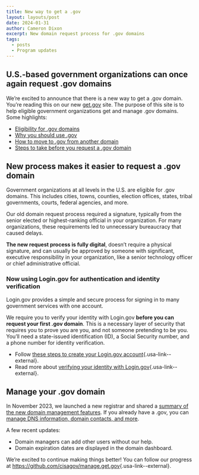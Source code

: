 ```yaml
---
title: New way to get a .gov
layout: layouts/post
date: 2024-01-31
author: Cameron Dixon
excerpt: New domain request process for .gov domains
tags:
  - posts
  - Program updates
---
```


## U.S.-based government organizations can once again request .gov domains

We’re excited to announce that there is a new way to get a .gov domain. You’re reading this on our new [get.gov](https://get.gov) site. The purpose of this site is to help eligible government organizations get and manage .gov domains. Some highlights:

- [Eligibility for .gov domains](../../domains/eligibility/)
- [Why you should use .gov](../../domains/benefits/)
- [How to move to .gov from another domain](../../domains/moving/)
- [Steps to take before you request a .gov domain](../../domains/before/)

## New process makes it easier to request a .gov domain

Government organizations at all levels in the U.S. are eligible for .gov domains. This includes cities, towns, counties, election offices, states, tribal governments, courts, federal agencies, and more. 

Our old domain request process required a signature, typically from the senior elected or highest-ranking official in your organization. For many organizations, these requirements led to unnecessary bureaucracy that caused delays. 

**The new request process is fully digital**, doesn’t require a physical signature, and can usually be approved by someone with significant, executive responsibility in your organization, like a senior technology officer or chief administrative official.

### Now using Login.gov for authentication and identity verification

Login.gov provides a simple and secure process for signing in to many government services with one account. 

We require you to verify your identity with Login.gov **before you can request your first .gov domain**. This is a necessary layer of security that requires you to prove you are you, and not someone pretending to be you. You’ll need a state-issued identification (ID), a Social Security number, and a phone number for identity verification.

- Follow [these steps to create your Login.gov account](https://login.gov/help/get-started/create-your-account/){.usa-link--external}.
- Read more about [verifying your identity with Login.gov](https://login.gov/help/verify-your-identity/how-to-verify-your-identity/){.usa-link--external}.

## Manage your .gov domain

In November 2023, we launched a new registrar and shared a [summary of the new domain management features](../../about/product/). If you already have a .gov, you can [manage DNS information, domain contacts, and more](../../help/domain-management/). 

A few recent updates:

- Domain managers can add other users without our help.
- Domain expiration dates are displayed in the domain dashboard.

We’re excited to continue making things better! You can follow our progress at <https://github.com/cisagov/manage.get.gov>{.usa-link--external}. 

